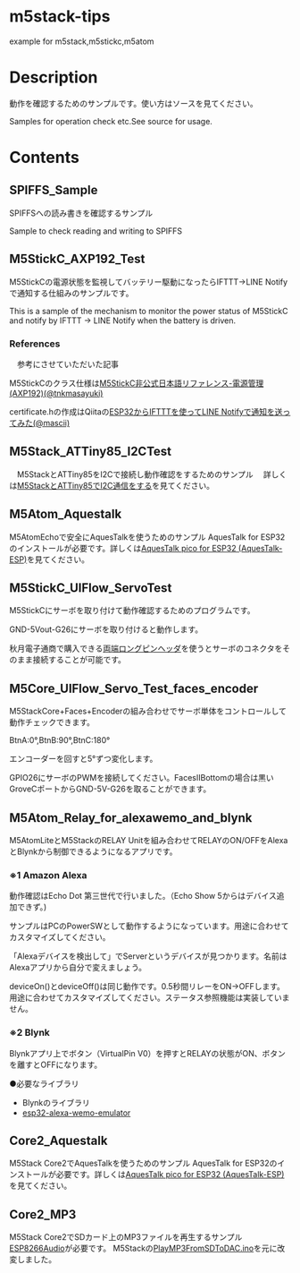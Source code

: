 # m5stack-tips
 example for m5stack,m5stickc,m5atom

# Description
 動作を確認するためのサンプルです。使い方はソースを見てください。

 Samples for operation check etc.See source for usage.

# Contents
## SPIFFS_Sample
 SPIFFSへの読み書きを確認するサンプル

Sample to check reading and writing to SPIFFS

## M5StickC_AXP192_Test
 M5StickCの電源状態を監視してバッテリー駆動になったらIFTTT→LINE Notifyで通知する仕組みのサンプルです。

This is a sample of the mechanism to monitor the power status of M5StickC and notify by IFTTT → LINE Notify when the battery is driven.
### References
　参考にさせていただいた記事

 M5StickCのクラス仕様は[M5StickC非公式日本語リファレンス-電源管理(AXP192)](https://lang-ship.com/reference/unofficial/M5StickC/Class/AXP192/)[(@tnkmasayuki)](https://twitter.com/tnkmasayuki)

 certificate.hの作成はQiitaの[ESP32からIFTTTを使ってLINE Notifyで通知を送ってみた](https://qiita.com/mascii/items/4c366ad4709469d5fda9)[(@mascii)](https://qiita.com/mascii)

## M5Stack_ATTiny85_I2CTest
　M5StackとATTiny85をI2Cで接続し動作確認をするためのサンプル
　詳しくは[M5StackとATTiny85でI2C通信をする](https://raspberrypi.mongonta.com/howto-connect-m5stack-and-attiny85-via-i2c/)を見てください。

## M5Atom_Aquestalk
  M5AtomEchoで安全にAquesTalkを使うためのサンプル
  AquesTalk for ESP32のインストールが必要です。詳しくは[AquesTalk pico for ESP32
(AquesTalk-ESP)](https://www.a-quest.com/products/aquestalk_pico_esp32.html)を見てください。

## M5StickC_UIFlow_ServoTest
  M5StickCにサーボを取り付けて動作確認するためのプログラムです。

  GND-5Vout-G26にサーボを取り付けると動作します。

  秋月電子通商で購入できる[両端ロングピンヘッダ](https://github.com/mongonta0716/m5stack-tips)を使うとサーボのコネクタをそのまま接続することが可能です。

## M5Core_UIFlow_Servo_Test_faces_encoder
  M5StackCore+Faces+Encoderの組み合わせでサーボ単体をコントロールして動作チェックできます。

  BtnA:0°,BtnB:90°,BtnC:180°

  エンコーダーを回すと5°ずつ変化します。

  GPIO26にサーボのPWMを接続してください。FacesⅡBottomの場合は黒いGroveCポートからGND-5V-G26を取ることができます。

## M5Atom_Relay_for_alexawemo_and_blynk
  M5AtomLiteとM5StackのRELAY Unitを組み合わせてRELAYのON/OFFをAlexaとBlynkから制御できるようになるアプリです。

### ※1 Amazon Alexa

 動作確認はEcho Dot 第三世代で行いました。（Echo Show 5からはデバイス追加できず。)

 サンプルはPCのPowerSWとして動作するようになっています。用途に合わせてカスタマイズしてください。

 「Alexaデバイスを検出して」でServerというデバイスが見つかります。名前はAlexaアプリから自分で変えましょう。

 deviceOn()とdeviceOff()は同じ動作です。0.5秒間リレーをON→OFFします。用途に合わせてカスタマイズしてください。ステータス参照機能は実装していません。

### ※2 Blynk
 Blynkアプリ上でボタン（VirtualPin V0）を押すとRELAYの状態がON、ボタンを離すとOFFになります。

●必要なライブラリ
- Blynkのライブラリ
- [esp32-alexa-wemo-emulator](https://github.com/mongonta0716/esp32-alexa-wemo-emulator)

## Core2_Aquestalk
  M5Stack Core2でAquesTalkを使うためのサンプル
  AquesTalk for ESP32のインストールが必要です。詳しくは[AquesTalk pico for ESP32
(AquesTalk-ESP)](https://www.a-quest.com/products/aquestalk_pico_esp32.html)を見てください。

## Core2_MP3
  M5Stack Core2でSDカード上のMP3ファイルを再生するサンプル
  [ESP8266Audio](https://github.com/earlephilhower/ESP8266Audio)が必要です。
  M5Stackの[PlayMP3FromSDToDAC.ino](https://github.com/m5stack/M5Stack/blob/master/examples/Advanced/Audio/PlayMP3FromSDToDAC/PlayMP3FromSDToDAC.ino)を元に改変しました。

